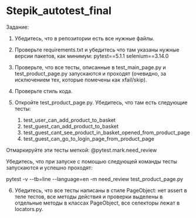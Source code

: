 # Stepik_autotest_final

Задание:

1. Убедитесь, что в репозитории есть все нужные файлы.

2. Проверьте requirements.txt и убедитесь что там указаны нужные версии пакетов, как минимум:
   pytest==5.1.1
   selenium==3.14.0

3. Проверьте, что все тесты, описанные в test_main_page.py и test_product_page.py запускаются и проходят (очевидно, за исключением тех, которые помечены как xfail/skip).

4. Проверьте стиль кода.

5. Откройте test_product_page.py. Убедитесь, что там есть следующие тесты:
   1. test_user_can_add_product_to_basket
   2. test_guest_can_add_product_to_basket
   3. test_guest_cant_see_product_in_basket_opened_from_product_page
   4. test_guest_can_go_to_login_page_from_product_page

Отмаркируйте эти тесты меткой:
@pytest.mark.need_review

Убедитесь, что при запуске с помощью следующей команды тесты запускаются и успешно проходят:

pytest -v --tb=line --language=en -m need_review test_product_page.py

6. Убедитесь, что все тесты написаны в стиле PageObject: нет assert в теле тестов, все методы действия и проверки выделены в отдельные методы в классах PageObject, все селекторы лежат в locators.py.
